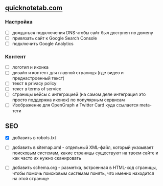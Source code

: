 ## [quicknotetab.com](https://quicknotetab.com)

### Настройка
- [ ] дождаться подключения DNS чтобы сайт был доступен по домену
- [ ] привязать сайт к Google Search Console  
- [ ] подключить Google Analytics 

### Контент
- [ ] логотип и иконка 
- [ ] дизайн и контент для главной страницы (где видео и преднастроенный текст)
- [ ] текст в privacy policy 
- [ ] текст в terms of service
- [ ] страницы кейсы с интеграцией (на самом деле интеграция это просто поддержка иконок) по популярным сервисам
- [ ] Изображение для OpenGraph и Twitter Card куда ссылается meta-теги

## SEO
- [x] добавить в robots.txt 
- [ ] добавить в sitemap.xml - отдельный XML-файл, который указывает поисковым системам, какие страницы существуют на твоем сайте и как часто их нужно сканировать
- [ ] добавить schema.org - разметка, встроенная в HTML-код страницы, чтобы помочь поисковым системам понять, что именно находится на этой странице


 

